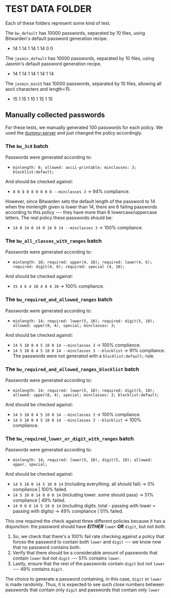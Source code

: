 # TEST DATA FOLDER

Each of these folders represent some kind of test.

The `bw_default` has 10000 passwords, separated by 10 files, using Bitwarden's default password generation recipe.
- 14 1 14 1 14 1 14 0 0

The `jasmin_default` has 10000 passwords, separated by 10 files, using Jasmin's default password generation recipe.
- 14 1 14 1 14 1 14 1 14

The `jasmin_min15` has 10000 passwords, separated by 10 files, allowing all ascii characters and length=15.
- 15 1 15 1 15 1 15 1 15

## Manually collected passwords

For these tests, we manually generated 100 passwords for each policy. We used the [dummy-server](https://github.com/passcert-project/dummy-server) and just changed the policy accordingly.


### The `bw_3c8` batch 

Passwords were generated according to: 

- `minlength: 8; allowed: ascii-printable; minclasses: 3; blocklist:default;`

And should be checked against:
- `8 0 8 0 8 0 8 0 8 --minclasses 3`  -> 94% compliance.

However, since Bitwarden sets the default length of the password to 14 when the minlength given is lower than 14, there are 6 failing passwords according to this policy --- they have more than 8 lowercase/uppercase letters. The real policy these passwords should be:

- `14 0 14 0 14 0 14 0 14 --minclasses 3` -> 100% compliance.


### The `bw_all_classes_with_ranges` batch 

Passwords were generated according to: 

- `minlength: 10; required: upper(4, 10); required: lower(4, 6); required: digit(4, 8); required: special (4, 10);`

And should be checked against:
- `15 4 6 4 10 4 8 4 10` -> 100% compliance.


### The `bw_required_and_allowed_ranges` batch 

Passwords were generated according to: 

- `minlength: 14; required: lower(5, 10); required: digit(5, 10); allowed: upper(0, 4), special; minclasses: 3;`

And should be checked against:
- `14 5 10 0 4 5 10 0 14 --minclasses 3` -> 100% compliance.
- `14 5 10 0 4 5 10 0 14 --minclasses 3 --blocklist` -> 91% compliance. The passwords were not generated with a `blocklist:default;` rule.


### The `bw_required_and_allowed_ranges_blocklist` batch 

Passwords were generated according to: 

- `minlength: 14; required: lower(5, 10); required: digit(5, 10); allowed: upper(0, 4), special; minclasses: 3; blocklist:default;`

And should be checked against:
- `14 5 10 0 4 5 10 0 14 --minclasses 3` -> 100% compliance.
- `14 5 10 0 4 5 10 0 14 --minclasses 3 --blocklist` -> 100% compliance.


### The `bw_required_lower_or_digit_with_ranges` batch 

Passwords were generated according to: 

- `minlength: 14; required: lower(5, 10), digit(5, 10); allowed: upper, special;`

And should be checked against:
- `14 5 10 0 14 5 10 0 14` (including everything. all should fail) -> 0% compliance | 100% failed.
- `14 5 10 0 14 0 0 0 14` (including lower. some should pass) -> 51% compliance | 49% failed.
- `14 0 0 0 14 5 10 0 14` (including digits. total - passing with lower = passing with digits) -> 49% compliance | 51% failed.

This one required the check against three different policies because it has a disjunction: the password should have ***EITHER*** `lower` ***OR*** `digit`, but not both. 

1. So, we check that there's a 100% fail rate checking against a policy that forces the password to contain both `lower` and `digit` --- we know now that no password contains both.
2. Verify that there should be a considerable amount of passwords that contain `lower` but not `digit` --- 51% contains `lower`.
3. Lastly, ensure that the rest of the passwords contain `digit` but not `lower` --- 49% contains `digit`.

The choice to generate a password containing, in this case, `digit` or `lower` is made randomly. Thus, it is expected to see such close numbers between passwords that contain only `digit` and passwords that contain only `lower` 